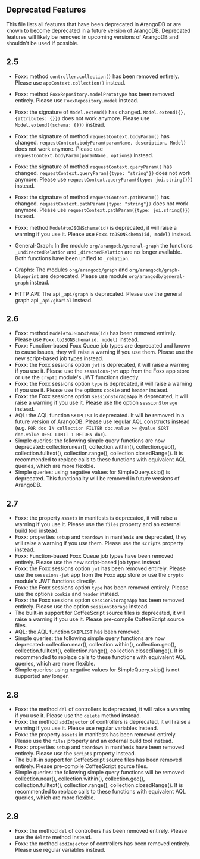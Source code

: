 Deprecated Features
-------------------

This file lists all features that have been deprecated in ArangoDB
or are known to become deprecated in a future version of ArangoDB.
Deprecated features will likely be removed in upcoming versions of
ArangoDB and shouldn't be used if possible.


## 2.5

* Foxx: method `controller.collection()` has been removed entirely. Please use `appContext.collection()` instead.
* Foxx: method `FoxxRepository.modelPrototype` has been removed entirely. Please use `FoxxRepository.model` instead.
* Foxx: the signature of `Model.extend()` has changed. `Model.extend({}, {attributes: {}})` does not work anymore. Please use `Model.extend({schema: {}})` instead.
* Foxx: the signature of method `requestContext.bodyParam()` has changed. `requestContext.bodyParam(paramName, description, Model)` does not work anymore. Please use `requestContext.bodyParam(paramName, options)` instead.
* Foxx: the signature of method `requestContext.queryParam()` has changed. `requestContext.queryParam({type: "string"})` does not work anymore. Please use `requestContext.queryParam({type: joi.string()})` instead.
* Foxx: the signature of method `requestContext.pathParam()` has changed. `requestContext.pathParam({type: "string"})` does not work anymore. Please use `requestContext.pathParam({type: joi.string()})` instead.
* Foxx: method `Model#toJSONSchema(id)` is deprecated, it will raise a warning if you use it. Please use `Foxx.toJSONSchema(id, model)` instead.
* General-Graph: In the module `org/arangodb/general-graph` the functions `_undirectedRelation` and `_directedRelation` are no longer available. Both functions have been unified to `_relation`.

* Graphs: The modules `org/arangodb/graph` and `org/arangodb/graph-blueprint` are deprecated. Please use module `org/arangodb/general-graph` instead.
* HTTP API: The api `_api/graph` is deprecated. Please use the general graph api `_api/gharial` instead.


## 2.6
* Foxx: method `Model#toJSONSchema(id)` has been removed entirely. Please use `Foxx.toJSONSchema(id, model)` instead.
* Foxx: Function-based Foxx Queue job types are deprecated and known to cause issues, they will raise a warning if you use them. Please use the new script-based job types instead.
* Foxx: the Foxx sessions option `jwt` is deprecated, it will raise a warning if you use it. Please use the `sesssions-jwt` app from the Foxx app store or use the `crypto` module's JWT functions directly.
* Foxx: the Foxx sessions option `type` is deprecated, it will raise a warning if you use it. Please use the options `cookie` and `header` instead.
* Foxx: the Foxx sessions option `sessionStorageApp` is deprecated, it will raise a warning if you use it. Please use the option `sessionStorage` instead.
* AQL: the AQL function `SKIPLIST` is deprecated. It will be removed in a future version of ArangoDB. Please use regular AQL constructs instead (e.g. `FOR doc IN collection FILTER doc.value >= @value SORT doc.value DESC LIMIT 1 RETURN doc`).
* Simple queries: the following simple query functions are now deprecated: collection.near(), collection.within(), collection.geo(), collection.fulltext(), collection.range(), collection.closedRange(). It is recommended to replace calls to these functions with equivalent AQL queries, which are more flexible.
* Simple queries: using negative values for SimpleQuery.skip() is deprecated. This functionality will be removed in future versions of ArangoDB.


## 2.7
* Foxx: the property `assets` in manifests is deprecated, it will raise a warning if you use it. Please use the `files` property and an external build tool instead.
* Foxx: properties `setup` and `teardown` in manifests are deprecated, they will raise a warning if you use them. Please use the `scripts` property instead.
* Foxx: Function-based Foxx Queue job types have been removed entirely. Please use the new script-based job types instead.
* Foxx: the Foxx sessions option `jwt` has been removed entirely. Please use the `sesssions-jwt` app from the Foxx app store or use the `crypto` module's JWT functions directly.
* Foxx: the Foxx sessions option `type` has been removed entirely. Please use the options `cookie` and `header` instead.
* Foxx: the Foxx sessions option `sessionStorageApp` has been removed entirely. Please use the option `sessionStorage` instead.
* The built-in support for CoffeeScript source files is deprecated, it will raise a warning if you use it. Please pre-compile CoffeeScript source files.
* AQL: the AQL function `SKIPLIST` has been removed.
* Simple queries: the following simple query functions are now deprecated: collection.near(), collection.within(), collection.geo(), collection.fulltext(), collection.range(), collection.closedRange(). It is recommended to replace calls to these functions with equivalent AQL queries, which are more flexible.
* Simple queries: using negative values for SimpleQuery.skip() is not supported any longer.


## 2.8
* Foxx: the method `del` of controllers is deprecated, it will raise a warning if you use it. Please use the `delete` method instead.
* Foxx: the method `addInjector` of controllers is deprecated, it will raise a warning if you use it. Please use regular variables instead.
* Foxx: the property `assets` in manifests has been removed entirely. Please use the `files` property and an external build tool instead.
* Foxx: properties `setup` and `teardown` in manifests have been removed entirely. Please use the `scripts` property instead.
* The built-in support for CoffeeScript source files has been removed entirely. Please pre-compile CoffeeScript source files.
* Simple queries: the following simple query functions will be removed: collection.near(), collection.within(), collection.geo(), collection.fulltext(), collection.range(), collection.closedRange(). It is recommended to replace calls to these functions with equivalent AQL queries, which are more flexible.


## 2.9
* Foxx: the method `del` of controllers has been removed entirely. Please use the `delete` method instead.
* Foxx: the method `addInjector` of controllers has been removed entirely. Please use regular variables instead.
